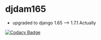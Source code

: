 # djdam165
- upgraded to django 1.65 --> 1.7.1 Actually

[![Codacy Badge](https://www.codacy.com/project/badge/e86f75a0cd46463b9362138ac10af0cc)](https://www.codacy.com/app/relic7/djdam165)

